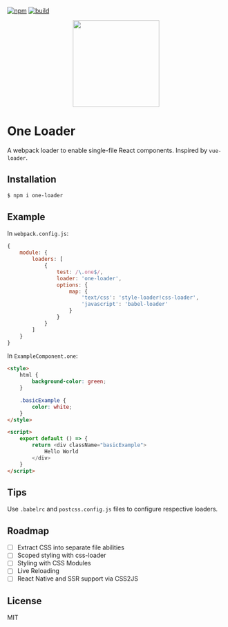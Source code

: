 [![npm][npm]][npm-url]
[![build][build]][build-url]

<div align="center">
  <a href="https://github.com/webpack/webpack">
    <img width="200" height="200"
      src="https://webpack.js.org/assets/icon-square-big.svg">
  </a>
</div>

# One Loader

A webpack loader to enable single-file React components.
Inspired by `vue-loader`.

## Installation

```bash
$ npm i one-loader
```

## Example

In `webpack.config.js`:

```javascript
{
    module: {
        loaders: [
            {
                test: /\.one$/,
                loader: 'one-loader',
                options: {
                    map: {
                        'text/css': 'style-loader!css-loader',
                        'javascript': 'babel-loader'
                    }
                }
            }
        ]
    }
}
```

In `ExampleComponent.one`:

```html
<style>
    html {
        background-color: green;
    }

    .basicExample {
        color: white;
    }
</style>

<script>
    export default () => {
        return <div className="basicExample">
            Hello World
        </div>
    }
</script>
```

## Tips

Use `.babelrc` and `postcss.config.js` files to configure respective loaders.

## Roadmap

- [ ] Extract CSS into separate file abilities
- [ ] Scoped styling with css-loader
- [ ] Styling with CSS Modules
- [ ] Live Reloading
- [ ] React Native and SSR support via CSS2JS

## License

MIT

[npm]: https://img.shields.io/npm/v/one-loader.svg
[npm-url]: https://npmjs.com/package/one-loader

[build]: https://travis-ci.org/digitalie/one-loader.svg?branch=master
[build-url]: https://travis-ci.org/digitalie/one-loader
